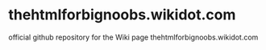 # thehtmlforbignoobs.wikidot.com
official github repository for the Wiki page thehtmlforbignoobs.wikidot.com
